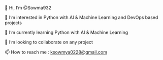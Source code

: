 👋 Hi, I’m @Sowma932

👀 I’m interested in Python with AI & Machine Learning and DevOps based projects 

🌱 I’m currently learning Python with AI & Machine Learning

💞️ I’m looking to collaborate on any project

📫 How to reach me : ksowmya0228@gmail.com

